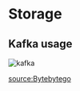 
# Storage
## Kafka usage

![kafka](https://yt3.ggpht.com/cXUrdB7WNzAkPRiP8r_QnuhmuuC8xrZnc06F7XMfYmbcWolC_Z92H3YlLxaP6CvrNznA_V9kLAdeEA=s1600-nd-v1-rwa)

[source:Bytebytego](https://www.youtube.com/post/UgkxZ_bS6fbFeBBTMRW5x-CbQJ22g4Zp0CNx)
